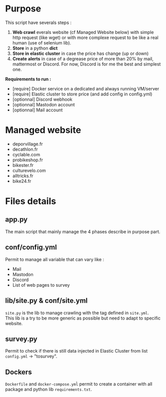 # Purpose

This script have severals steps : 
1. __Web crawl__ everals website (cf Managed Website below) with simple http request (like wget) or with more complexe request to be like a real human (use of selenium lib).
2. __Store__ in a python __dict__
3. __Store in elastic cluster__ in case the price has change (up or down)
4. __Create alerts__ in case of a degrease price of more than 20% by mail, mattermost or Discord. For now, Discord is for me the best and simplest one.

__Requirements to run :__ 
* [require] Docker service on a dedicated and always running VM/server
* [require] Elastic cluster to store price (and add config in config.yml)
* [optionnal] Discord webhook
* [optionnal] Mastodon account
* [optionnal] Mail account

# Managed website

* deporvillage.fr
* decathlon.fr
* cyclable.com
* probikeshop.fr
* bikester.fr
* culturevelo.com
* alltricks.fr
* bike24.fr

# Files details

## app.py

The main script that mainly manage the 4 phases describe in purpose part.

## conf/config.yml

Permit to manage all variable that can vary like : 
* Mail
* Mastodon
* Discord
* List of web pages to survey

## lib/site.py & conf/site.yml

`site.py` is the lib to manage crawling with the tag defined in `site.yml`. <br>
This lib is a try to be more generic as possible but need to adapt to specific website.

## survey.py

Permit to check if there is still data injected in Elastic Cluster from list `config.yml` -> "tosurvey".

## Dockers

`Dockerfile` and `docker-compose.yml̀` permit to create a container with all package and python lib `requirements.txt`.